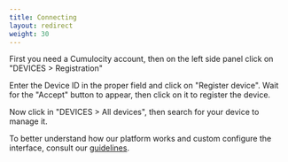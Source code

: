 ```yaml
---
title: Connecting
layout: redirect
weight: 30
---
```


First you need a Cumulocity account, then on the left side panel click on "DEVICES > Registration"

Enter the Device ID in the proper field and click on "Register device". Wait for the "Accept" button to appear, then click on it to register the device.

Now click in "DEVICES > All devices", then search for your device to manage it.

To better understand how our platform works and custom configure the interface, consult our [guidelines](https://www.cumulocity.com/guides/).
